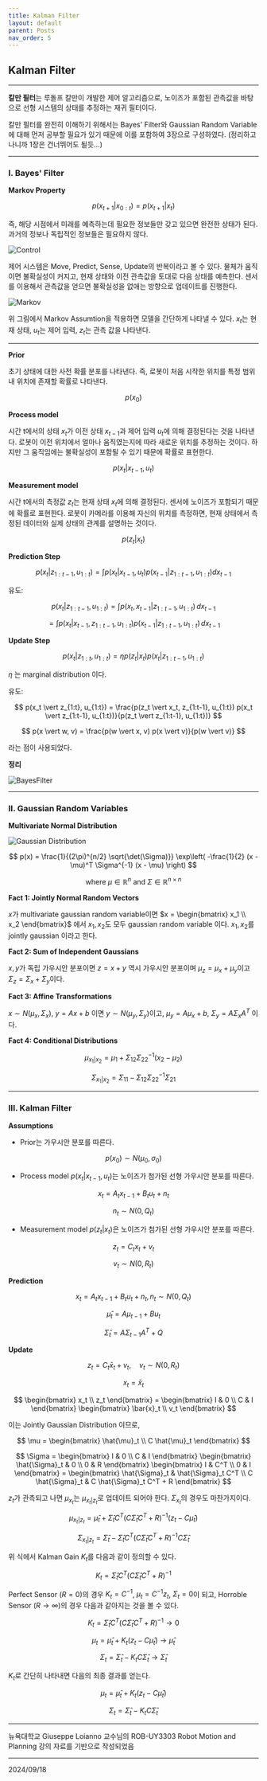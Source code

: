 ```yaml
---
title: Kalman Filter
layout: default
parent: Posts
nav_order: 5
---
```



## Kalman Filter

---

**칼만 필터**는 루돌프 칼만이 개발한 제어 알고리즘으로, 노이즈가 포함된 관측값을 바탕으로 선형 시스템의 상태를 추정하는 재귀 필터이다.  

칼만 필터를 완전히 이해하기 위해서는 Bayes' Filter와 Gaussian Random Variable에 대해 먼저 공부할 필요가 있기 때문에 이를 포함하여 3장으로 구성하였다. (정리하고 나니까 1장은 건너뛰어도 될듯...)

---

### **I. Bayes' Filter**  
  
**Markov Property**  

$$
p(x_{t+1} \vert x_{0:t}) = p(x_{t+1} \vert x_t)  
$$

즉, 해당 시점에서 미래를 예측하는데 필요한 정보들만 갖고 있으면 완전한 상태가 된다. 과거의 정보나 독립적인 정보들은 필요하지 않다. 


![Control](../images/KalmanFilter/control.png)

제어 시스템은 Move, Predict, Sense, Update의 반복이라고 볼 수 있다. 물체가 움직이면 불확실성이 커지고, 현재 상태와 이전 관측값을 토대로 다음 상태를 예측한다. 센서를 이용해서 관측값을 얻으면 불확실성을 없애는 방향으로 업데이트를 진행한다.

![Markov](../images/KalmanFilter/markov.png)

위 그림에서 Markov Assumtion을 적용하면 모델을 간단하게 나타낼 수 있다. $x_t$는 현재 상태, $u_t$는 제어 입력, $z_t$는 관측 값을 나타낸다.  

---

**Prior**  

초기 상태에 대한 사전 확률 분포를 나타낸다. 즉, 로봇이 처음 시작한 위치를 특정 범위 내 위치에 존재할 확률로 나타낸다. 

$$
p(x_0)  
$$  

**Process model**  

시간 t에서의 상태 $x_t$가 이전 상태 $x_{t-1}$과 제어 입력 $u_t$에 의해 결정된다는 것을 나타낸다. 로봇이 이전 위치에서 얼마나 움직였는지에 따라 새로운 위치를 추정하는 것이다. 하지만 그 움직임에는 불확실성이 포함될 수 있기 때문에 확률로 표현한다. 

$$
p(x_t \vert x_{t-1}, u_t)  
$$

**Measurement model**  

시간 t에서의 측정값 $z_t$는 현재 상태 $x_t$에 의해 결정된다. 센서에 노이즈가 포함되기 때문에 확률로 표현한다. 로봇이 카메라를 이용해 자신의 위치를 측정하면, 현재 상태에서 측정된 데이터와 실제 상태의 관계를 설명하는 것이다.  

$$
p(z_t \vert x_t)  
$$  


**Prediction Step**   

$$
p(x_t \vert z_{1:t-1}, u_{1:t}) = \int p(x_t \vert x_{t-1}, u_t) p(x_{t-1} \vert z_{1:t-1}, u_{1:t}) dx_{t-1}  
$$  

유도:

$$
p(x_t \vert z_{1:t-1}, u_{1:t}) = \int p(x_t, x_{t-1} \vert z_{1:t-1}, u_{1:t}) \, dx_{t-1}
$$

$$
= \int p(x_t \vert x_{t-1}, z_{1:t-1}, u_{1:t}) p(x_{t-1} \vert z_{1:t-1}, u_{1:t}) \, dx_{t-1}
$$

**Update Step**  

$$
p(x_t \vert z_{1:t}, u_{1:t}) = \eta p(z_t \vert x_t) p(x_t \vert z_{1:t-1}, u_{1:t})  
$$

$\eta$ 는 marginal distribution 이다.  

유도:

$$
p(x_t \vert z_{1:t}, u_{1:t}) = \frac{p(z_t \vert x_t, z_{1:t-1}, u_{1:t}) p(x_t \vert z_{1:t-1}, u_{1:t})}{p(z_t \vert z_{1:t-1}, u_{1:t})}  
$$

$$
p(x \vert w, v) = \frac{p(w \vert x, v) p(x \vert v)}{p(w \vert v)}
$$ 

라는 점이 사용되었다. 

**정리**  

![BayesFilter](../images/KalmanFilter/BayesFilter.png)

---

### **II. Gaussian Random Variables**  

**Multivariate Normal Distribution**  

![Gaussian Distribution](../images/KalmanFilter/gaussian.png)

$$
p(x) = \frac{1}{(2\pi)^{n/2} \sqrt{\det(\Sigma)}} 
\exp\left( -\frac{1}{2} (x - \mu)^T \Sigma^{-1} (x - \mu) \right)
$$

$$
\text{where } \mu \in \mathbb{R}^n \text{ and } \Sigma \in \mathbb{R}^{n \times n}  
$$

**Fact 1: Jointly Normal Random Vectors**  

$x$가 multivariate gaussian random variable이면 $x = \begin{bmatrix} x_1 \\ x_2 \end{bmatrix}$ 에서 $x_1, x_2$도 모두 gaussian random variable 이다. $x_1, x_2$를 jointly gaussian 이라고 한다.  

**Fact 2: Sum of Independent Gaussians**  

$x, y$가 독립 가우시안 분포이면 $z=x+y$ 역시 가우시안 분포이며 $\mu_z = \mu_x+\mu_y$이고 $\Sigma_z=\Sigma_x+\Sigma_y$이다.  
  

**Fact 3: Affine Transformations**  

$x \sim N(\mu_x, \Sigma_x)$, $y=Ax+b$ 이면 $y \sim N(\mu_y, \Sigma_y)$이고, $\mu_y = A \mu_x + b$, $\Sigma_y = A \Sigma_x A^T$ 이다.  


**Fact 4: Conditional Distributions**  

$$
\mu_{x_1 \vert x_2} = \mu_1 + \Sigma_{12} \Sigma_{22}^{-1} (x_2 - \mu_2)  
$$

$$
\Sigma_{x_1 \vert x_2} = \Sigma_{11} - \Sigma_{12} \Sigma_{22}^{-1} \Sigma_{21}  
$$ 

---

### **III. Kalman Filter**  

**Assumptions**  

- Prior는 가우시안 분포를 따른다.  

$$
p(x_0) \sim N(\mu _0, \sigma _0)
$$

- Process model $p(x_t \vert x_{t-1}, u_t)$는 노이즈가 첨가된 선형 가우시안 분포를 따른다.  

$$
x_t = A_t x_{t-1} + B_t u_t + n_t  
$$

$$
n_t \sim N(0, Q_t)  
$$

- Measurement model $p(z_t \vert x_t)$은 노이즈가 첨가된 선형 가우시안 분포를 따른다.

$$
z_t = C_t x_t + v_t  
$$

$$
v_t \sim N(0, R_t)  
$$

**Prediction**  

$$
x_t = A_t x_{t-1} + B_t u_t + n_t, n_t \sim N(0, Q_t)
$$

$$
\hat{\mu}_t = A \mu_{t-1} + B u_t
$$

$$
\hat{\Sigma}_t = A \Sigma_{t-1} A^T + Q
$$

**Update**  

$$
z_t = C_t \bar{x}_t + v_t, \quad v_t \sim N(0, R_t)
$$

$$
x_t = \bar{x}_t 
$$

$$
\begin{bmatrix} x_t \\ z_t \end{bmatrix} = \begin{bmatrix} I & 0 \\ C & I \end{bmatrix} \begin{bmatrix} \bar{x}_t \\ v_t \end{bmatrix}
$$

이는 Jointly Gaussian Distribution 이므로,  

$$
\mu = \begin{bmatrix} \hat{\mu}_t \\ C \hat{\mu}_t \end{bmatrix}  
$$

$$
\Sigma = \begin{bmatrix} I & 0 \\ C & I \end{bmatrix} \begin{bmatrix} \hat{\Sigma}_t & 0 \\ 0 & R \end{bmatrix} \begin{bmatrix} I & C^T \\ 0 & I \end{bmatrix} = \begin{bmatrix} \hat{\Sigma}_t & \hat{\Sigma}_t C^T \\ C \hat{\Sigma}_t & C \hat{\Sigma}_t C^T + R \end{bmatrix}
$$

$z_t$가 관측되고 나면 $\mu_{x_t}$는 $\mu_{x_t \vert z_t}$로 업데이트 되어야 한다. $\Sigma_{x_t}$의 경우도 마찬가지이다.  

$$
\mu_{x_t \vert z_t} = \hat{\mu}_t + \hat{\Sigma}_t C^T (C \hat{\Sigma}_t C^T + R)^{-1} (z_t - C \hat{\mu}_t) 
$$

$$
\Sigma_{x_t \vert z_t} = \hat{\Sigma}_t - \hat{\Sigma}_t C^T (C \hat{\Sigma}_t C^T + R)^{-1} C \hat{\Sigma}_t
$$

위 식에서 Kalman Gain $K_t$를 다음과 같이 정의할 수 있다.  

$$
K_t = \hat{\Sigma}_t C^T (C \hat{\Sigma}_t C^T + R)^{-1}
$$

Perfect Sensor ($R=0$)의 경우 $K_t = C^{-1}$, $\mu_t = C^{-1}z_t$, $\Sigma_t = 0$이 되고, Horroble Sensor ($R \to \infty$)의 경우 다음과 같아지는 것을 볼 수 있다.  

$$
K_t = \hat{\Sigma}_t C^T (C \hat{\Sigma}_t C^T + R)^{-1} \to 0
$$

$$
\mu_t = \hat{\mu}_t + K_t (z_t - C \hat{\mu}_t) \to \hat{\mu}_t
$$

$$
\Sigma_t = \hat{\Sigma}_t - K_t C \hat{\Sigma}_t \to \hat{\Sigma}_t
$$

$K_t$로 간단히 나타내면 다음의 최종 결과를 얻는다.  

$$
\mu_t = \hat{\mu}_t + K_t (z_t - C \hat{\mu}_t)
$$

$$
\Sigma_t = \hat{\Sigma}_t - K_t C \hat{\Sigma}_t
$$

---

뉴욕대학교 Giuseppe Loianno 교수님의 ROB-UY3303 Robot Motion and Planning 강의 자료를 기반으로 작성되었음  

---

2024/09/18
